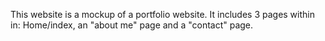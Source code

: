 This website is a mockup of a portfolio website. It includes 3 pages within in: Home/index, an "about me" page and a "contact" page. 
